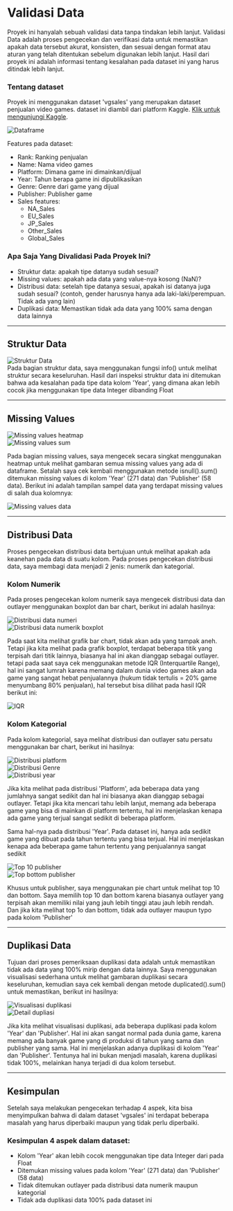 # Validasi Data
Proyek ini hanyalah sebuah validasi data tanpa tindakan lebih lanjut. Validasi Data adalah proses pengecekan dan verifikasi data untuk memastikan apakah data tersebut akurat, konsisten, dan sesuai dengan format atau aturan yang telah ditentukan sebelum digunakan lebih lanjut. Hasil dari proyek ini adalah informasi tentang kesalahan pada dataset ini yang harus ditindak lebih lanjut.

### Tentang dataset
Proyek ini menggunakan dataset 'vgsales' yang merupakan dataset penjualan video games. dataset ini diambil dari platform Kaggle. [Klik untuk mengunjungi Kaggle](https://www.kaggle.com/datasets/kedokedokedo/vgsales).

![Dataframe](Gambar/dataframe.png) <br>

Features pada dataset:
- Rank: Ranking penjualan
- Name: Nama video games
- Platform: Dimana game ini dimainkan/dijual
- Year: Tahun berapa game ini dipublikasikan
- Genre: Genre dari game yang dijual
- Publisher: Publisher game
- Sales features:
  - NA_Sales
  - EU_Sales
  - JP_Sales
  - Other_Sales
  - Global_Sales

### Apa Saja Yang Divalidasi Pada Proyek Ini?
 - Struktur data: apakah tipe datanya sudah sesuai?
 - Missing values: apakah ada data yang value-nya kosong (NaN)?
 - Distribusi data: setelah tipe datanya sesuai, apakah isi datanya juga sudah sesuai? (contoh, gender harusnya hanya ada laki-laki/perempuan. Tidak ada yang lain)
 - Duplikasi data: Memastikan tidak ada data yang 100% sama dengan data lainnya
---

## Struktur Data
![Struktur Data](Gambar/Struktur%20data.png) <br>
Pada bagian struktur data, saya menggunakan fungsi info() untuk melihat struktur secara keseluruhan. Hasil dari inspeksi struktur data ini ditemukan bahwa ada kesalahan pada tipe data kolom 'Year', yang dimana akan lebih cocok jika menggunakan tipe data Integer dibanding Float
___

## Missing Values
![Missing values heatmap](Gambar/Missing%20values%20heatmap.png) <br>
![Missing values sum](Gambar/missing%20values%20sum.png)

Pada bagian missing values, saya mengecek secara singkat menggunakan heatmap untuk melihat gambaran semua missing values yang ada di dataframe. Setalah saya cek kembali menggunakan metode isnull().sum() ditemukan missing values di kolom 'Year' (271 data) dan 'Publisher' (58 data). Berikut ini adalah tampilan sampel data yang terdapat missing values di salah dua kolomnya:

![Missing values data](Gambar/missing%20values%20data.png) <br>
___

## Distribusi Data
Proses pengecekan distribusi data bertujuan untuk melihat apakah ada keanehan pada data di suatu kolom. Pada proses pengecekan distribusi data, saya membagi data menjadi 2 jenis: numerik dan kategorial.

### Kolom Numerik
Pada proses pengecekan kolom numerik saya mengecek distribusi data dan outlayer menggunakan boxplot dan bar chart, berikut ini adalah hasilnya: 

![Distribusi data numeri](Gambar/Distribusi%20data%20(numerik).png) <br>
![Distribusi data numerik boxplot](Gambar/Outlayer%20numerik.png) <br>

Pada saat kita melihat grafik bar chart, tidak akan ada yang tampak aneh. Tetapi jika kita melihat pada grafik boxplot, terdapat beberapa titik yang terpisah dari titik lainnya, biasanya hal ini akan dianggap sebagai outlayer. tetapi pada saat saya cek menggunakan metode IQR (Interquartile Range), hal ini sangat lumrah karena memang dalam dunia video games akan ada game yang sangat hebat penjualannya (hukum tidak tertulis = 20% game menyumbang 80% penjualan), hal tersebut bisa dilihat pada hasil IQR berikut ini:

![IQR](Gambar/IQR%20numerik.png) <br>

### Kolom Kategorial
Pada kolom kategorial, saya melihat distribusi dan outlayer satu persatu menggunakan bar chart, berikut ini hasilnya:

![Distribusi platform](Gambar/distribusi%20platform.png)<br>
![Distribusi Genre](Gambar/distribusi%20genre.png) <br>
![Distribusi year](Gambar/distribusi%20year.png) <br>

Jika kita melihat pada distribusi 'Platform', ada beberapa data yang jumlahnya sangat sedikit dan hal ini biasanya akan dianggap sebagai outlayer. Tetapi jika kita mencari tahu lebih lanjut, memang ada beberapa game yang bisa di mainkan di platform tertentu, hal ini menjelaskan kenapa ada game yang terjual sangat sedikit di beberapa platform.

Sama hal-nya pada distribusi 'Year'. Pada dataset ini, hanya ada sedikit game yang dibuat pada tahun tertentu yang bisa terjual. Hal ini menjelaskan kenapa ada beberapa game tahun tertentu yang penjualannya sangat sedikit

![Top 10 publisher](Gambar/top%2010%20publisher.png) <br>
![Top bottom publisher](Gambar/top%20bottom%20publisher.png) <br>

Khusus untuk publisher, saya menggunakan pie chart untuk melihat top 10 dan bottom. Saya memilih top 10 dan bottom karena biasanya outlayer yang terpisah akan memiliki nilai yang jauh lebih tinggi atau jauh lebih rendah. Dan jika kita melihat top 1o dan bottom, tidak ada outlayer maupun typo pada kolom 'Publisher'

--- 
## Duplikasi Data
Tujuan dari proses pemeriksaan duplikasi data adalah untuk memastikan tidak ada data yang 100% mirip dengan data lainnya. Saya menggunakan visualisasi sederhana untuk melihat gambaran duplikasi secara keseluruhan, kemudian saya cek kembali dengan metode duplicated().sum() untuk memastikan, berikut ini hasilnya:

![Visualisasi duplikasi](Gambar/visualisasi%20duplikasi.png) <br>
![Detail dupliasi](Gambar/detail%20duplikasi%20data.png) <br>

Jika kita melihat visualisasi duplikasi, ada beberapa duplikasi pada kolom 'Year' dan 'Publisher'. Hal ini akan sangat normal pada dunia game, karena memang ada banyak game yang di produksi di tahun yang sama dan publisher yang sama. Hal ini menjelaskan adanya duplikasi di kolom 'Year' dan 'Publisher'. Tentunya hal ini bukan menjadi masalah, karena duplikasi tidak 100%, melainkan hanya terjadi di  dua kolom tersebut.
___

## Kesimpulan
Setelah saya melakukan pengecekan terhadap 4 aspek, kita bisa menyimpulkan bahwa di dalam dataset 'vgsales' ini terdapat beberapa masalah yang harus diperbaiki maupun yang tidak perlu diperbaiki.

### Kesimpulan 4 aspek dalam dataset:
- Kolom 'Year' akan  lebih cocok menggunakan tipe data Integer dari pada Float
- Ditemukan missing values pada kolom 'Year' (271 data) dan 'Publisher' (58 data)
- Tidak ditemukan outlayer pada distribusi data numerik maupun kategorial
- Tidak ada duplikasi data 100% pada dataset ini
